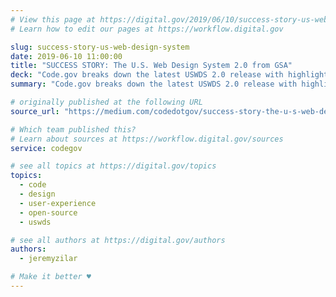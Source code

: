 ```yaml
---
# View this page at https://digital.gov/2019/06/10/success-story-us-web-design-system
# Learn how to edit our pages at https://workflow.digital.gov

slug: success-story-us-web-design-system
date: 2019-06-10 11:00:00
title: "SUCCESS STORY: The U.S. Web Design System 2.0 from GSA"
deck: "Code.gov breaks down the latest USWDS 2.0 release with highlights of the most important features that will help teams build better websites for the American public."
summary: "Code.gov breaks down the latest USWDS 2.0 release with highlights of the most important features that will help teams build better websites for the American public."

# originally published at the following URL
source_url: "https://medium.com/codedotgov/success-story-the-u-s-web-design-system-2-0-from-gsa-be66295b6e5f"

# Which team published this?
# Learn about sources at https://workflow.digital.gov/sources
service: codegov

# see all topics at https://digital.gov/topics
topics:
  - code
  - design
  - user-experience
  - open-source
  - uswds

# see all authors at https://digital.gov/authors
authors:
  - jeremyzilar

# Make it better ♥
---
```

